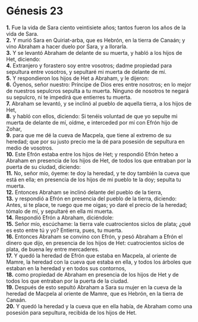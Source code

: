 # Génesis 23

**1.** Fue la vida de Sara ciento veintisiete años; tantos fueron los años de la vida de Sara.  
**2.** Y murió Sara en Quiriat-arba, que es Hebrón, en la tierra de Canaán; y vino Abraham a hacer duelo por Sara, y a llorarla.  
**3.** Y se levantó Abraham de delante de su muerta, y habló a los hijos de Het, diciendo:  
**4.** Extranjero y forastero soy entre vosotros; dadme propiedad para sepultura entre vosotros, y sepultaré mi muerta de delante de mí.  
**5.** Y respondieron los hijos de Het a Abraham, y le dijeron:  
**6.** Óyenos, señor nuestro: Príncipe de Dios eres entre nosotros; en lo mejor de nuestros sepulcros sepulta a tu muerta. Ninguno de nosotros te negará su sepulcro, ni te impedirá que entierres tu muerta.  
**7.** Abraham se levantó, y se inclinó al pueblo de aquella tierra, a los hijos de Het,  
**8.** y habló con ellos, diciendo: Si tenéis voluntad de que yo sepulte mi muerta de delante de mí, oídme, e interceded por mí con Efrón hijo de Zohar,  
**9.** para que me dé la cueva de Macpela, que tiene al extremo de su heredad; que por su justo precio me la dé para posesión de sepultura en medio de vosotros.  
**10.** Este Efrón estaba entre los hijos de Het; y respondió Efrón heteo a Abraham en presencia de los hijos de Het, de todos los que entraban por la puerta de su ciudad, diciendo:  
**11.** No, señor mío, óyeme: te doy la heredad, y te doy también la cueva que está en ella; en presencia de los hijos de mi pueblo te la doy; sepulta tu muerta.  
**12.** Entonces Abraham se inclinó delante del pueblo de la tierra,  
**13.** y respondió a Efrón en presencia del pueblo de la tierra, diciendo: Antes, si te place, te ruego que me oigas; yo daré el precio de la heredad; tómalo de mí, y sepultaré en ella mi muerta.  
**14.** Respondió Efrón a Abraham, diciéndole:  
**15.** Señor mío, escúchame: la tierra vale cuatrocientos siclos de plata; ¿qué es esto entre tú y yo? Entierra, pues, tu muerta.  
**16.** Entonces Abraham se convino con Efrón, y pesó Abraham a Efrón el dinero que dijo, en presencia de los hijos de Het: cuatrocientos siclos de plata, de buena ley entre mercaderes.  
**17.** Y quedó la heredad de Efrón que estaba en Macpela, al oriente de Mamre, la heredad con la cueva que estaba en ella, y todos los árboles que estaban en la heredad y en todos sus contornos,  
**18.** como propiedad de Abraham en presencia de los hijos de Het y de todos los que entraban por la puerta de la ciudad.  
**19.** Después de esto sepultó Abraham a Sara su mujer en la cueva de la heredad de Macpela al oriente de Mamre, que es Hebrón, en la tierra de Canaán.  
**20.** Y quedó la heredad y la cueva que en ella había, de Abraham como una posesión para sepultura, recibida de los hijos de Het.
